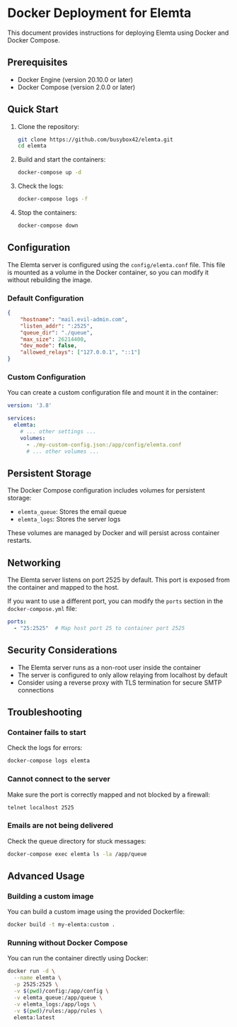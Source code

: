 # Docker Deployment for Elemta

This document provides instructions for deploying Elemta using Docker and Docker Compose.

## Prerequisites

- Docker Engine (version 20.10.0 or later)
- Docker Compose (version 2.0.0 or later)

## Quick Start

1. Clone the repository:
   ```bash
   git clone https://github.com/busybox42/elemta.git
   cd elemta
   ```

2. Build and start the containers:
   ```bash
   docker-compose up -d
   ```

3. Check the logs:
   ```bash
   docker-compose logs -f
   ```

4. Stop the containers:
   ```bash
   docker-compose down
   ```

## Configuration

The Elemta server is configured using the `config/elemta.conf` file. This file is mounted as a volume in the Docker container, so you can modify it without rebuilding the image.

### Default Configuration

```json
{
    "hostname": "mail.evil-admin.com",
    "listen_addr": ":2525",
    "queue_dir": "./queue",
    "max_size": 26214400,
    "dev_mode": false,
    "allowed_relays": ["127.0.0.1", "::1"]
}
```

### Custom Configuration

You can create a custom configuration file and mount it in the container:

```yaml
version: '3.8'

services:
  elemta:
    # ... other settings ...
    volumes:
      - ./my-custom-config.json:/app/config/elemta.conf
      # ... other volumes ...
```

## Persistent Storage

The Docker Compose configuration includes volumes for persistent storage:

- `elemta_queue`: Stores the email queue
- `elemta_logs`: Stores the server logs

These volumes are managed by Docker and will persist across container restarts.

## Networking

The Elemta server listens on port 2525 by default. This port is exposed from the container and mapped to the host.

If you want to use a different port, you can modify the `ports` section in the `docker-compose.yml` file:

```yaml
ports:
  - "25:2525"  # Map host port 25 to container port 2525
```

## Security Considerations

- The Elemta server runs as a non-root user inside the container
- The server is configured to only allow relaying from localhost by default
- Consider using a reverse proxy with TLS termination for secure SMTP connections

## Troubleshooting

### Container fails to start

Check the logs for errors:

```bash
docker-compose logs elemta
```

### Cannot connect to the server

Make sure the port is correctly mapped and not blocked by a firewall:

```bash
telnet localhost 2525
```

### Emails are not being delivered

Check the queue directory for stuck messages:

```bash
docker-compose exec elemta ls -la /app/queue
```

## Advanced Usage

### Building a custom image

You can build a custom image using the provided Dockerfile:

```bash
docker build -t my-elemta:custom .
```

### Running without Docker Compose

You can run the container directly using Docker:

```bash
docker run -d \
  --name elemta \
  -p 2525:2525 \
  -v $(pwd)/config:/app/config \
  -v elemta_queue:/app/queue \
  -v elemta_logs:/app/logs \
  -v $(pwd)/rules:/app/rules \
  elemta:latest
``` 
